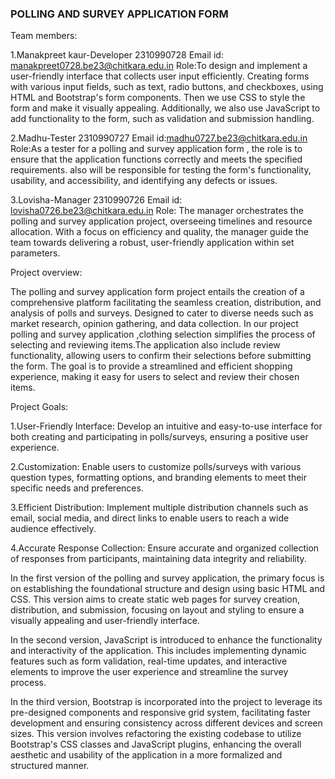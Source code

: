 ### POLLING AND SURVEY APPLICATION FORM
Team members:

1.Manakpreet kaur-Developer
2310990728 Email id: manakpreet0728.be23@chitkara.edu.in Role:To design and implement a user-friendly interface that collects user input efficiently. Creating forms with various input fields, such as text, radio buttons, and checkboxes, using HTML and Bootstrap's form components. Then we use CSS to style the form and make it visually appealing. Additionally, we also use JavaScript to add functionality to the form, such as validation and submission handling.

2.Madhu-Tester
2310990727 Email id:madhu0727.be23@chitkara.edu.in Role:As a tester for a polling and survey application form , the role is to ensure that the application functions correctly and meets the specified requirements. also will be responsible for testing the form's functionality, usability, and accessibility, and identifying any defects or issues.

3.Lovisha-Manager
2310990726 Email id: lovisha0726.be23@chitkara.edu.in Role: The manager orchestrates the polling and survey application project, overseeing timelines and resource allocation. With a focus on efficiency and quality, the manager guide the team towards delivering a robust, user-friendly application within set parameters.

Project overview:

The polling and survey application form project entails the creation of a comprehensive platform facilitating the seamless creation, distribution, and analysis of polls and surveys. Designed to cater to diverse needs such as market research, opinion gathering, and data collection. In our project polling and survey application ,clothing selection simplifies the process of selecting and reviewing items.The application also include review functionality, allowing users to confirm their selections before submitting the form. The goal is to provide a streamlined and efficient shopping experience, making it easy for users to select and review their chosen items.

Project Goals:

1.User-Friendly Interface: Develop an intuitive and easy-to-use interface for both creating and participating in polls/surveys, ensuring a positive user experience.

2.Customization: Enable users to customize polls/surveys with various question types, formatting options, and branding elements to meet their specific needs and preferences.

3.Efficient Distribution: Implement multiple distribution channels such as email, social media, and direct links to enable users to reach a wide audience effectively.

4.Accurate Response Collection: Ensure accurate and organized collection of responses from participants, maintaining data integrity and reliability.


In the first version of the polling and survey application, the primary focus is on establishing the foundational structure and design using basic HTML and CSS. This version aims to create static web pages for survey creation, distribution, and submission, focusing on layout and styling to ensure a visually appealing and user-friendly interface.

In the second version, JavaScript is introduced to enhance the functionality and interactivity of the application. This includes implementing dynamic features such as form validation, real-time updates, and interactive elements to improve the user experience and streamline the survey process.

In the third version, Bootstrap is incorporated into the project to leverage its pre-designed components and responsive grid system, facilitating faster development and ensuring consistency across different devices and screen sizes. This version involves refactoring the existing codebase to utilize Bootstrap's CSS classes and JavaScript plugins, enhancing the overall aesthetic and usability of the application in a more formalized and structured manner.
